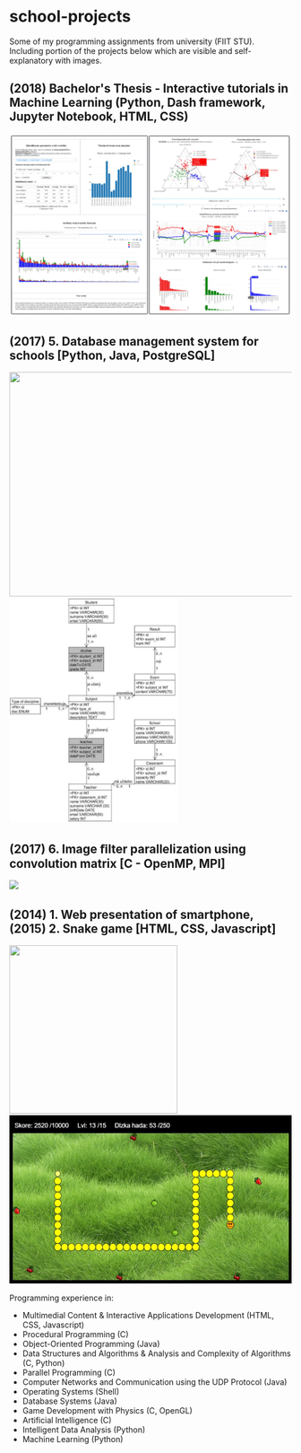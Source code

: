 # school-projects

Some of my programming assignments from university (FIIT STU).  
Including portion of the projects below which are visible and self-explanatory with images.

## (2018) Bachelor's Thesis - Interactive tutorials in Machine Learning (Python, Dash framework, Jupyter Notebook, HTML, CSS)
<img src="https://github.com/freezpmark/school-projects/blob/26ce806e12fc1bfea5a427e30529264e4c02084f/Bachelor's%20Thesis%20-%20Interactive%20Tutorials%20in%20Machine%20Learning%20(Python)/image_dash_app.jpg"/>

## (2017) 5. Database management system for schools [Python, Java, PostgreSQL]
<img src="https://github.com/freezpmark/School-projects/blob/master/5.%20Database%20system%20(Java)/documentation/DBS.jpg" width='510' height='400'/> <img src="https://github.com/FrizzLi/School-projects/blob/master/5.%20Database%20system%20(Java)/documentation/DBS_model.jpg" width='300' height='400'/>

## (2017) 6. Image ﬁlter parallelization using convolution matrix [C - OpenMP, MPI]
<img src="https://github.com/freezpmark/School-projects/blob/master/6.%20Paralel%20programming%20(C)/Image%20filter%20(OpenMP%20%2B%20MPI)/filter.jpg"/>

## (2014) 1. Web presentation of smartphone, (2015) 2. Snake game [HTML, CSS, Javascript]
<img src="https://github.com/freezpmark/School-projects/blob/master/1.%20Web%20presentation%20(HTML%2C%20CSS)/Documentation/s4.jpg" width='300' height='300'/> <img src="https://github.com/FrizzLi/School-projects/blob/master/2.%20Snake%20game%20(JavaScript%2C%20HTML)/documentation/snake.jpg" width='525' height='300'/>

Programming experience in:
- Multimedial Content & Interactive Applications Development (HTML, CSS, Javascript)
- Procedural Programming (C)
- Object-Oriented Programming (Java)
- Data Structures and Algorithms & Analysis and Complexity of Algorithms (C, Python)
- Parallel Programming (C)
- Computer Networks and Communication using the UDP Protocol (Java)
- Operating Systems (Shell)
- Database Systems (Java)
- Game Development with Physics (C, OpenGL)
- Artificial Intelligence (C)
- Intelligent Data Analysis (Python)
- Machine Learning (Python)
